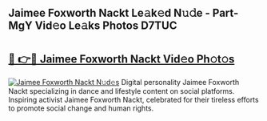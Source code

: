 ## Jaimee Foxworth Nackt Le𝚊k𝚎d N𝚞𝚍e - Part-MgY Vid𝚎o Le𝚊ks Photos D7TUC

# <h2><a href="http://fbaaye3.evod.top/?m=Jaimee+Foxworth+Nackt">🔗 👉🔴 Jaimee Foxworth Nackt Vid𝚎o Ph𝚘t𝚘s</a></h2>

[![Jaimee Foxworth Nackt N𝚞d𝚎s](https://i.imgur.com/8V9OHl7.gif)](http://fbaaye3.evod.top/?m=Jaimee+Foxworth+Nackt)
Digital personality Jaimee Foxworth Nackt specializing in dance and lifestyle content on social platforms. Inspiring activist Jaimee Foxworth Nackt, celebrated for their tireless efforts to promote social change and human rights. 
